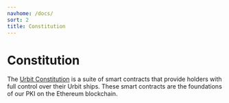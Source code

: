 ```yaml
---
navhome: /docs/
sort: 2
title: Constitution
---
```


# Constitution

The [Urbit Constitution](https://github.com/urbit/constitution) is a suite of smart contracts that provide holders with
full control over their Urbit ships. These smart contracts are the foundations
of our PKI on the Ethereum blockchain.

